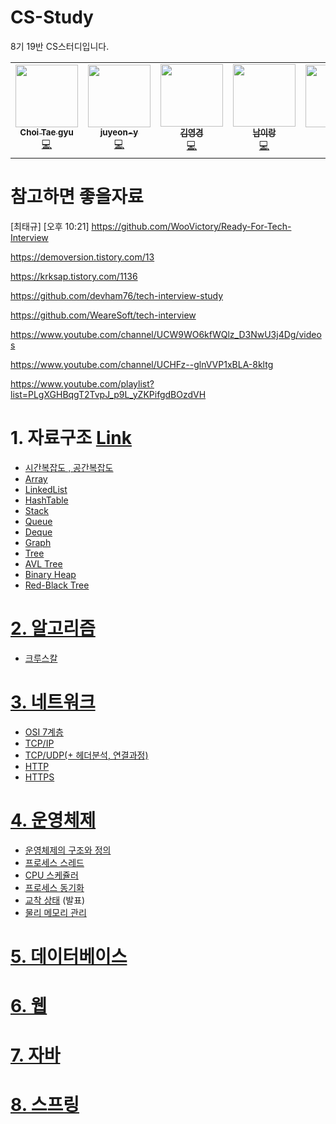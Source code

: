 # CS-Study

8기 19반 CS스터디입니다.

<!-- ALL-CONTRIBUTORS-LIST:START - Do not remove or modify this section -->
<!-- prettier-ignore-start -->
<!-- markdownlint-disable -->
<table>
  <tr>
    <td align="center"><a href="https://github.com/suker80"><img src="https://avatars.githubusercontent.com/u/39821474?v=4?s=100" width="100px;" alt=""/><br /><sub><b>Choi Tae gyu </b></sub></a><br /><a href="https://github.com/ssafy8th-cs-study/CS-Study/commits?author=suker80" title="Code">💻</a></td>
    <td align="center"><a href="https://github.com/juyeon-y"><img src="https://avatars.githubusercontent.com/u/52191425?v=4?s=100" width="100px;" alt=""/><br /><sub><b>juyeon-y</b></sub></a><br /><a href="https://github.com/ssafy8th-cs-study/CS-Study/commits?author=juyeon-y" title="Code">💻</a></td>
    <td align="center"><a href="https://github.com/hubhubhub98"><img src="https://avatars.githubusercontent.com/u/54929520?v=4?s=100" width="100px;" alt=""/><br /><sub><b>김영경</b></sub></a><br /><a href="https://github.com/ssafy8th-cs-study/CS-Study/commits?author=hubhubhub98" title="Code">💻</a></td>
    <td align="center"><a href="https://github.com/irang6v6"><img src="https://avatars.githubusercontent.com/u/42470768?v=4?s=100" width="100px;" alt=""/><br /><sub><b>남이랑</b></sub></a><br /><a href="https://github.com/ssafy8th-cs-study/CS-Study/commits?author=irang6v6" title="Code">💻</a></td>
    <td align="center"><a href="https://github.com/bora2292"><img src="https://avatars.githubusercontent.com/u/110080343?v=4?s=100" width="100px;" alt=""/><br /><sub><b>bora</b></sub></a><br /><a href="https://github.com/ssafy8th-cs-study/CS-Study/commits?author=bora2292" title="Code">💻</a></td>
  </tr>
</table>

<!-- markdownlint-restore -->
<!-- prettier-ignore-end -->

<!-- ALL-CONTRIBUTORS-LIST:END -->

# 참고하면 좋을자료

[최태규] [오후 10:21] https://github.com/WooVictory/Ready-For-Tech-Interview

https://demoversion.tistory.com/13

https://krksap.tistory.com/1136

https://github.com/devham76/tech-interview-study

https://github.com/WeareSoft/tech-interview

https://www.youtube.com/channel/UCW9WO6kfWQlz_D3NwU3j4Dg/videos

https://www.youtube.com/channel/UCHFz--glnVVP1xBLA-8kltg

https://www.youtube.com/playlist?list=PLgXGHBqgT2TvpJ_p9L_yZKPifgdBOzdVH

# 1. 자료구조 [Link](./content/자료구조.md)

- [시간복잡도 , 공간복잡도](./content/자료구조/시간복잡도,공간복잡도.md)
- [Array](./content/자료구조/Array.md)
- [LinkedList](./content/자료구조/LinkedList.md)
- [HashTable](./content/자료구조/HashTable.md)
- [Stack](./content/자료구조/Stack.md)
- [Queue](./content/자료구조/Queue.md)
- [Deque](./content/자료구조/Deque.md)
- [Graph](./content/자료구조/Graph.md)
- [Tree](./content/자료구조/Tree.md)
- [AVL Tree](./content/자료구조/AVLTree.md)
- [Binary Heap](./content/자료구조/BinaryHeap.md)
- [Red-Black Tree](./content/자료구조/RedBlackTree.md)

# [2. 알고리즘](./content/알고리즘.md)

- [크루스칼](./content/알고리즘/Kruskal.md)

# [3. 네트워크](./content/네트워크.md)

- [OSI 7계층](./content/네트워크/OSI_7계층.md)
- [TCP/IP](./content/네트워크/TCP_IP.md)
- [TCP/UDP(+ 헤더분석, 연결과정)](./content/네트워크/TCP_UDP.md)
- [HTTP](./content/네트워크/HTTP.md)
- [HTTPS](./content/네트워크/HTTPS.md)

# [4. 운영체제](./content/운영체제.md)

- [운영체제의 구조와 정의](./content/운영체제/운영체제의_구조와_정의.md)
- [프로세스 스레드](./content/운영체제/프로세스_스레드.md)
- [CPU 스케쥴러](./content/운영체제/CPU_스케쥴러.md)
- [프로세스 동기화](./content/운영체제/프로세스_동기화.md)
- [교착 상태](./content/운영체제/교착상태.md) (발표)
- [물리 메모리 관리](./content/운영체제/물리_메모리_관리.md)

# [5. 데이터베이스](./content/데이터베이스.md)

# [6. 웹](./content/웹.md)

# [7. 자바](./content/자바.md)

# [8. 스프링](./content/스프링.md)
